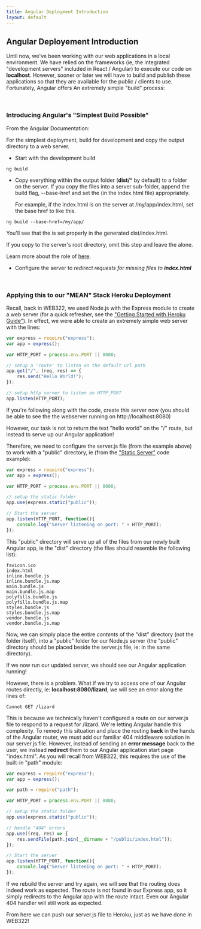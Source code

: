 ```yaml
---
title: Angular Deployment Introduction
layout: default
---
```


## Angular Deployement Introduction

Until now, we've been working with our web applications in a local environment.  We have relied on the frameworks (ie, the integrated "development servers" included in React / Angular) to execute our code on **localhost**.  However, sooner or later we will have to build and publish these applications so that they are available for the public / clients to use. Fortunately, Angular offers An extremely simple "build" process:

<br>

### Introducing Angular's "Simplest Build Possible"

From the Angular Documentation:

For the simplest deployment, build for development and copy the output directory to a web server.

* Start with the development build

```
ng build
```

* Copy everything within the output folder (**dist/*** by default) to a folder on the server.
If you copy the files into a server sub-folder, append the build flag, --base-href and set the <base href> (in the index.html file) appropriately.


  For example, if the index.html is on the server at /my/app/index.html, set the base href to <base href="/my/app/"> like this.

```
ng build --base-href=/my/app/
```

  You'll see that the <base href> is set properly in the generated dist/index.html.
  
  If you copy to the server's root directory, omit this step and leave the <base href> alone.
  
  Learn more about the role of <base href> [here](https://angular.io/guide/deployment#base-tag).

* Configure the server to *redirect requests for missing files to **index.html***

<br>

### Applying this to our "MEAN" Stack Heroku Deployment

Recall, back in WEB322, we used Node.js with the Express module to create a web server (for a quick refresher, see the ["Getting Started with Heroku Guide"](http://zenit.senecac.on.ca/~patrick.crawford/index.php/web322/course-notes/getting-started-with-heroku/)).  In effect, we were able to create an extremely simple web server with the lines:

```js
var express = require("express");
var app = express();

var HTTP_PORT = process.env.PORT || 8080;

// setup a 'route' to listen on the default url path
app.get("/", (req, res) => {
    res.send("Hello World!");
});

// setup http server to listen on HTTP_PORT
app.listen(HTTP_PORT);
```

If you're following along with the code, create this server now (you should be able to see the the webserver running on http://localhost:8080)

However, our task is not to return the text "hello world" on the "/" route, but instead to serve up our Angular application!

Therefore, we need to configure the server.js file (from the example above) to work with a "public" directory, ie (from the ["Static Server"](https://github.com/sictweb/web422/tree/master/Code%20Examples/static-server) code example):

```js
var express = require("express");
var app = express();

var HTTP_PORT = process.env.PORT || 8080;

// setup the static folder 
app.use(express.static("public")); 

// Start the server
app.listen(HTTP_PORT, function(){
    console.log("Server listening on port: " + HTTP_PORT);
});
```

This "public" directory will serve up all of the files from our newly built Angular app, ie the "dist" directory (the files should resemble the following list):

```
favicon.ico
index.html
inline.bundle.js
inline.bundle.js.map
main.bundle.js
main.bundle.js.map
polyfills.bundle.js
polyfills.bundle.js.map
styles.bundle.js
styles.bundle.js.map
vendor.bundle.js
vendor.bundle.js.map
```

Now, we can simply place the entire *contents* of the "dist" directory (not the folder itself), into a "public" folder for our Node.js server (the "public" directory should be placed beside the server.js file, ie: in the same directory).

If we now run our updated server, we should see our Angular application running!

However, there is a problem.  What if we try to access one of our Angular routes directly, ie: **localhost:8080/lizard**, we will see an error along the lines of: 

```
Cannot GET /lizard
```

This is because we technically haven't configured a route on our server.js file to respond to a request for /lizard.  We're letting Angular handle this complexity.  To remedy this situation and place the routing **back** in the hands of the Angular router, we must add our familiar 404 middleware solution in our server.js file.  However, instead of sending an **error message** back to the user, we instead **redirect** them to our Angular application start page "index.html".  As you will recall from WEB322, this requires the use of the built-in "path" module:

```js
var express = require("express");
var app = express();

var path = require("path");

var HTTP_PORT = process.env.PORT || 8080;

// setup the static folder 
app.use(express.static("public")); 

// handle "404" errors
app.use((req, res) => {
    res.sendFile(path.join(__dirname + "/public/index.html"));
});

// Start the server
app.listen(HTTP_PORT, function(){
    console.log("Server listening on port: " + HTTP_PORT);
});
```

If we rebuild the server and try again, we will see that the routing does indeed work as expected.  The route is not found in our Express app, so it simply redirects to the Angular app with the route intact.  Even our Angular 404 handler will still work as expected.

From here we can push our server.js file to Heroku, just as we have done in WEB322!


